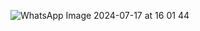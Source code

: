 ![WhatsApp Image 2024-07-17 at 16 01 44](https://github.com/user-attachments/assets/ae6908e2-be2c-4f9e-b74d-964d8c2c5526)
